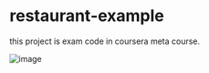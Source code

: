 # restaurant-example

this project is exam code in coursera meta course.

![image](https://user-images.githubusercontent.com/39513943/234648338-5b147b74-67a5-4596-a763-2a34d8bab802.png)
